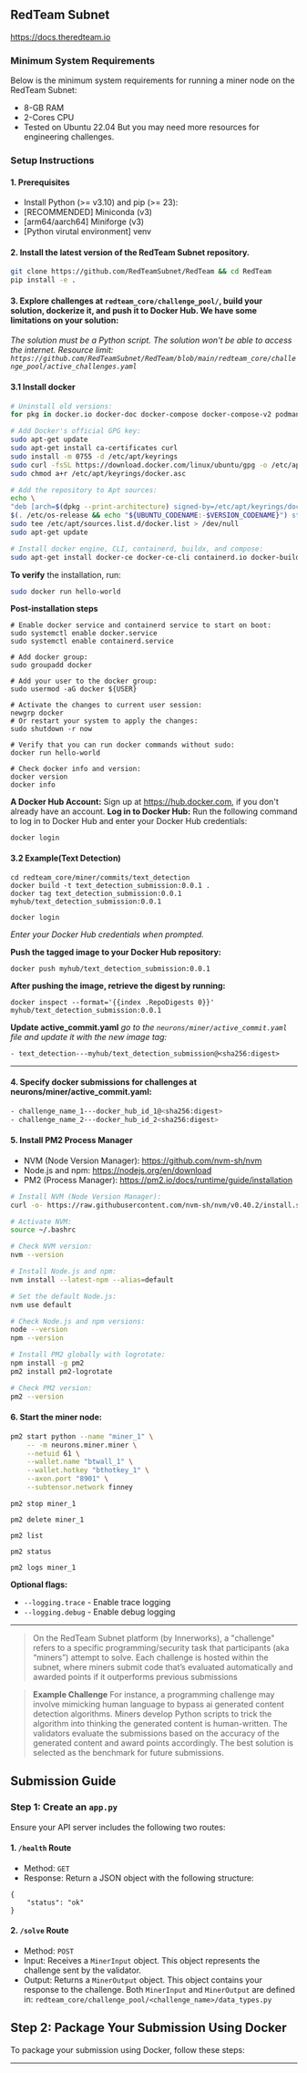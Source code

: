 ## RedTeam Subnet
https://docs.theredteam.io

### Minimum System Requirements
Below is the minimum system requirements for running a miner node on the RedTeam Subnet:

- 8-GB RAM
- 2-Cores CPU
- Tested on Ubuntu 22.04
But you may need more resources for engineering challenges.

### Setup Instructions
#### 1. Prerequisites
- Install Python (>= v3.10) and pip (>= 23):
- [RECOMMENDED] Miniconda (v3)
- [arm64/aarch64] Miniforge (v3)
- [Python virutal environment] venv

#### 2. Install the latest version of the RedTeam Subnet repository.
``` bash
git clone https://github.com/RedTeamSubnet/RedTeam && cd RedTeam
pip install -e .
```
#### 3. Explore challenges at `redteam_core/challenge_pool/`, build your solution, dockerize it, and push it to Docker Hub. We have some limitations on your solution:

*The solution must be a Python script.*
*The solution won't be able to access the internet.*
*Resource limit: `https://github.com/RedTeamSubnet/RedTeam/blob/main/redteam_core/challenge_pool/active_challenges.yaml`*

#### 3.1 Install docker
``` bash
# Uninstall old versions:
for pkg in docker.io docker-doc docker-compose docker-compose-v2 podman-docker containerd runc; do sudo apt-get remove $pkg; done

# Add Docker's official GPG key:
sudo apt-get update
sudo apt-get install ca-certificates curl
sudo install -m 0755 -d /etc/apt/keyrings
sudo curl -fsSL https://download.docker.com/linux/ubuntu/gpg -o /etc/apt/keyrings/docker.asc
sudo chmod a+r /etc/apt/keyrings/docker.asc

# Add the repository to Apt sources:
echo \
"deb [arch=$(dpkg --print-architecture) signed-by=/etc/apt/keyrings/docker.asc] https://download.docker.com/linux/ubuntu \
$(. /etc/os-release && echo "${UBUNTU_CODENAME:-$VERSION_CODENAME}") stable" | \
sudo tee /etc/apt/sources.list.d/docker.list > /dev/null
sudo apt-get update

# Install docker engine, CLI, containerd, buildx, and compose:
sudo apt-get install docker-ce docker-ce-cli containerd.io docker-buildx-plugin docker-compose-plugin
```


**To verify** the installation, run:
``` bash
sudo docker run hello-world
```

**Post-installation steps**
```
# Enable docker service and containerd service to start on boot:
sudo systemctl enable docker.service
sudo systemctl enable containerd.service

# Add docker group:
sudo groupadd docker

# Add your user to the docker group:
sudo usermod -aG docker ${USER}

# Activate the changes to current user session:
newgrp docker
# Or restart your system to apply the changes:
sudo shutdown -r now

# Verify that you can run docker commands without sudo:
docker run hello-world

# Check docker info and version:
docker version
docker info
```

**A Docker Hub Account:**
Sign up at https://hub.docker.com, if you don't already have an account.
**Log in to Docker Hub:**
Run the following command to log in to Docker Hub and enter your Docker Hub credentials:
```
docker login
```


#### 3.2 Example(Text Detection)
```
cd redteam_core/miner/commits/text_detection
docker build -t text_detection_submission:0.0.1 .
docker tag text_detection_submission:0.0.1 myhub/text_detection_submission:0.0.1
```


```
docker login
```
*Enter your Docker Hub credentials when prompted.*

**Push the tagged image to your Docker Hub repository:**
```
docker push myhub/text_detection_submission:0.0.1
```

**After pushing the image, retrieve the digest by running:**
```
docker inspect --format='{{index .RepoDigests 0}}' myhub/text_detection_submission:0.0.1
```

**Update active_commit.yaml**
*go to the `neurons/miner/active_commit.yaml` file and update it with the new image tag:*
```
- text_detection---myhub/text_detection_submission@<sha256:digest>
```






---











#### 4. Specify docker submissions for challenges at neurons/miner/active_commit.yaml:

``` bash
- challenge_name_1---docker_hub_id_1@<sha256:digest>
- challenge_name_2---docker_hub_id_2<sha256:digest>
```

#### 5. Install PM2 Process Manager
- NVM (Node Version Manager): https://github.com/nvm-sh/nvm
- Node.js and npm: https://nodejs.org/en/download
- PM2 (Process Manager): https://pm2.io/docs/runtime/guide/installation

``` bash
# Install NVM (Node Version Manager):
curl -o- https://raw.githubusercontent.com/nvm-sh/nvm/v0.40.2/install.sh | bash

# Activate NVM:
source ~/.bashrc

# Check NVM version:
nvm --version

# Install Node.js and npm:
nvm install --latest-npm --alias=default

# Set the default Node.js:
nvm use default

# Check Node.js and npm versions:
node --version
npm --version

# Install PM2 globally with logrotate:
npm install -g pm2
pm2 install pm2-logrotate

# Check PM2 version:
pm2 --version
```

#### 6. Start the miner node:
``` bash
pm2 start python --name "miner_1" \
    -- -m neurons.miner.miner \
    --netuid 61 \
    --wallet.name "btwall_1" \
    --wallet.hotkey "bthotkey_1" \
    --axon.port "8901" \
    --subtensor.network finney
```

```
pm2 stop miner_1
```

```
pm2 delete miner_1
```

```
pm2 list
```

```
pm2 status
```

```
pm2 logs miner_1
```
**Optional flags:**
- `--logging.trace` - Enable trace logging
- `--logging.debug` - Enable debug logging









-------
> On the RedTeam Subnet platform (by Innerworks), a "challenge" refers to a specific programming/security task that participants (aka “miners”) attempt to solve. Each challenge is hosted within the subnet, where miners submit code that’s evaluated automatically and awarded points if it outperforms previous submissions

> **Example Challenge**
> For instance, a programming challenge may involve mimicking human language to bypass ai generated content detection algorithms. Miners develop Python scripts to trick the algorithm into thinking the generated content is human-written. The validators evaluate the submissions based on the accuracy of the generated content and award points accordingly.   The best solution is selected as the benchmark for future submissions.

## Submission Guide
### Step 1: Create an `app.py`
Ensure your API server includes the following two routes:

#### 1. `/health` Route
- Method: `GET`
- Response: Return a JSON object with the following structure:

```
{
    "status": "ok"
}
```

#### 2. `/solve` Route
- Method: `POST`
- Input: Receives a `MinerInput` object. This object represents the challenge sent by the validator.
- Output: Returns a `MinerOutput` object. This object contains your response to the challenge.
Both `MinerInput` and `MinerOutput` are defined in: `redteam_core/challenge_pool/<challenge_name>/data_types.py`

## Step 2: Package Your Submission Using Docker
To package your submission using Docker, follow these steps:




----------


